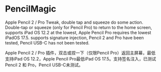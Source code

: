 # PencilMagic
Apple Pencil 2 / Pro Tweak, double tap and squeeze do some action. Double-tap or squeeze (only for Pencil Pro) to return to the home screen, supports iPad OS 12.2 at the lowest, Apple Pencil Pro requires the lowest iPadOS 17.5. supports signature injection, Pencil 2 and Pro have been tested, Pencil USB-C has not been tested.

Apple Pencil 2 / Pro 插件，双击或捏一下（仅限Pencil Pro）返回主屏幕，最低支持iPad OS 12.2，Apple Pencil Pro最低iPad OS 17.5。支持签名注入，已测试Pencil 2 和 Pro，Pencil USB-C未测试。

